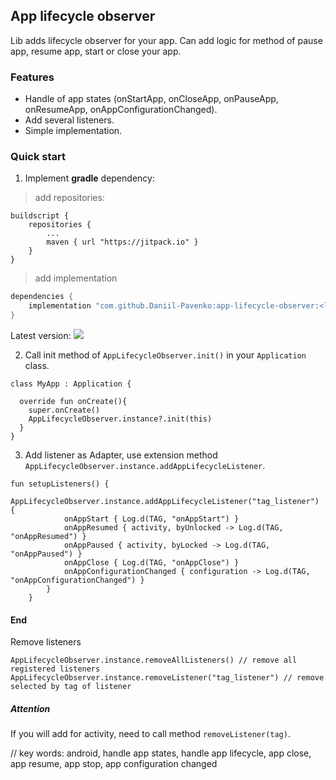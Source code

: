 ## App lifecycle observer

Lib adds lifecycle observer for your app. Can add logic for method of pause app, resume app, start or close your app.

### Features
- Handle of app states (onStartApp, onCloseApp, onPauseApp, onResumeApp, onAppConfigurationChanged).
- Add several listeners.
- Simple implementation.


### Quick start
1. Implement **gradle** dependency:

> add repositories:
```
buildscript {
    repositories {
        ...
        maven { url "https://jitpack.io" }
    }
}
```

> add implementation
```gradle
dependencies {
    implementation "com.github.Daniil-Pavenko:app-lifecycle-observer:<latest version>"
}
```
Latest version: [![](https://jitpack.io/v/Daniil-Pavenko/app-lifecycle-observer.svg)](https://jitpack.io/#Daniil-Pavenko/app-lifecycle-observer)

2. Call init method of `AppLifecycleObserver.init()` in your `Application` class.

```
class MyApp : Application {

  override fun onCreate(){
    super.onCreate()
    AppLifecycleObserver.instance?.init(this)
  }
}
```

3. Add listener as Adapter, use extension method `AppLifecycleObserver.instance.addAppLifecycleListener`.

```
fun setupListeners() {
        AppLifecycleObserver.instance.addAppLifecycleListener("tag_listener") {
            onAppStart { Log.d(TAG, "onAppStart") }
            onAppResumed { activity, byUnlocked -> Log.d(TAG, "onAppResumed") }
            onAppPaused { activity, byLocked -> Log.d(TAG, "onAppPaused") }
            onAppClose { Log.d(TAG, "onAppClose") }
            onAppConfigurationChanged { configuration -> Log.d(TAG, "onAppConfigurationChanged") }
        }
    }
```

#### End

Remove listeners
```
AppLifecycleObserver.instance.removeAllListeners() // remove all registered listeners
AppLifecycleObserver.instance.removeListener("tag_listener") // remove selected by tag of listener
```

##### Attention
If you will add for activity, need to call method `removeListener(tag)`.

// key words:
android, handle app states, handle app lifecycle, app close, app resume, app stop, app configuration changed
